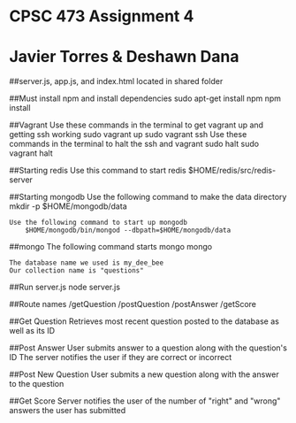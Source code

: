 # CPSC 473 Assignment 4

# Javier Torres & Deshawn Dana

##server.js, app.js, and index.html located in shared folder

##Must install npm and install dependencies
    sudo apt-get install npm
    npm install 

##Vagrant
    Use these commands in the terminal to get vagrant up and getting ssh working
        sudo vagrant up
        sudo vagrant ssh
    Use these commands in the terminal to halt the ssh and vagrant
        sudo halt
        sudo vagrant halt
        
##Starting redis
    Use this command to start redis
        $HOME/redis/src/redis-server

##Starting mongodb 
    Use the following command to make the data directory 
        mkdir -p $HOME/mongodb/data

    Use the following command to start up mongodb
        $HOME/mongodb/bin/mongod --dbpath=$HOME/mongodb/data

##mongo
    The following command starts mongo
        mongo

    The database name we used is my_dee_bee
    Our collection name is "questions" 


##Run server.js
    node server.js

##Route names
    /getQuestion
    /postQuestion
    /postAnswer
    /getScore

##Get Question
    Retrieves most recent question posted to the database as well as its ID

##Post Answer
    User submits answer to a question along with the question's ID
    The server notifies the user if they are correct or incorrect

##Post New Question
    User submits a new question along with the answer to the question

##Get Score
    Server notifies the user of the number of "right" and "wrong" answers the user has submitted
